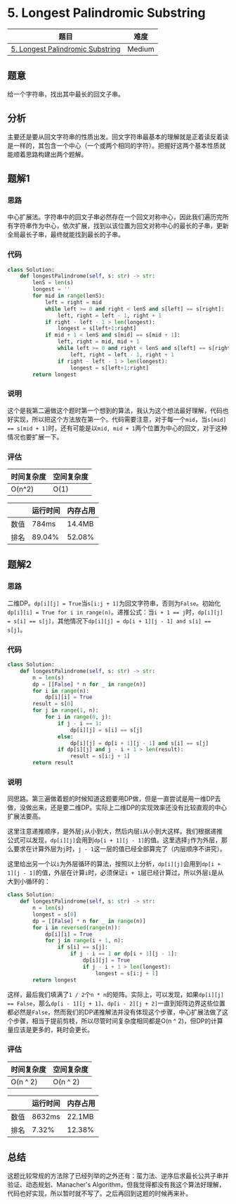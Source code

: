 # 5. Longest Palindromic Substring

| 题目 | 难度 |
| ---- | ---- |
| [5. Longest Palindromic Substring](https://leetcode.com/problems/longest-palindromic-substring/) | Medium |

## 题意

给一个字符串，找出其中最长的回文子串。

## 分析

主要还是要从回文字符串的性质出发。回文字符串最基本的理解就是正着读反着读是一样的，其包含一个中心（一个或两个相同的字符）。把握好这两个基本性质就能顺着思路构建出两个题解。

## 题解1

### 思路

中心扩展法。字符串中的回文子串必然存在一个回文对称中心，因此我们遍历完所有字符串作为中心，依次扩展，找到以该位置为回文对称中心的最长的子串，更新全局最长子串，最终就能找到最长的子串。

### 代码

```python
class Solution:
    def longestPalindrome(self, s: str) -> str:
        lenS = len(s)
        longest = ''
        for mid in range(lenS):
            left = right = mid
            while left >= 0 and right < lenS and s[left] == s[right]:
                left, right = left - 1, right + 1
            if right - left - 1 > len(longest):
                longest = s[left+1:right]
            if mid + 1 < lenS and s[mid] == s[mid + 1]:
                left, right = mid, mid + 1
                while left >= 0 and right < lenS and s[left] == s[right]:
                    left, right = left - 1, right + 1
                if right - left - 1 > len(longest):
                    longest = s[left+1:right]
        return longest
```

### 说明

这个是我第二遍做这个题时第一个想到的算法，我认为这个想法最好理解，代码也好实现，所以把这个方法放在第一个。代码需要注意，对于每一个`mid`，当`s[mid] == s[mid + 1]`时，还有可能是以`mid, mid + 1`两个位置为中心的回文，对于这种情况也要扩展一下。

### 评估

| 时间复杂度 | 空间复杂度 |
| ---- | ---- |
| O(n^2) | O(1) |

| | 运行时间 | 内存占用 |
| ---- | ---- | ---- |
| 数值 | 784ms | 14.4MB |
| 排名 | 89.04% | 52.08% |

## 题解2

### 思路

二维DP。`dp[i][j] = True`当`s[i:j + 1]`为回文字符串，否则为`False`。初始化`dp[i][i] = True for i in range(n)`。递推公式：当`i + 1 == j`时，`dp[i][j] = s[i] == s[j]`，其他情况下`dp[i][j] = dp[i + 1][j - 1] and s[i] == s[j]`。

### 代码

```python
class Solution:
    def longestPalindrome(self, s: str) -> str:
        n = len(s)
        dp = [[False] * n for _ in range(n)]
        for i in range(n):
            dp[i][i] = True
        result = s[0]
        for j in range(1, n):
            for i in range(0, j):
                if j - i == 1:
                    dp[i][j] = s[i] == s[j]
                else:
                    dp[i][j] = dp[i + 1][j - 1] and s[i] == s[j]
                if dp[i][j] and j - i + 1 > len(result):
                    result = s[i:j + 1]
        return result
```

### 说明

同思路。第三遍做着题的时候知道这题要用DP做，但是一直尝试是用一维DP去做，没做出来，还是要二维DP。实际上二维DP的实现效率还没有比较直观的中心扩展法要高。

这里注意递推顺序，是外层`j`从小到大，然后内层`i`从小到大这样。我们根据递推公式可以发现，`dp[i][j]`会用到`dp[i + 1][j - 1]`的值。这里选择`j`作为外层，那么要求在计算外层为`j`时，`j - 1`这一层的值已经全部算完了（内层顺序不讲究）。

这里给出另一个以`i`为外层循环的算法，按照以上分析，`dp[i][j]`会用到`dp[i + 1][j - 1]`的值，外层在计算`i`时，必须保证`i + 1`层已经计算过，所以外层`i`是从大到小循环的：

```python
class Solution:
    def longestPalindrome(self, s: str) -> str:
        n = len(s)
        longest = s[0]
        dp = [[False] * n for _ in range(n)]
        for i in reversed(range(n)):
            dp[i][i] = True
            for j in range(i + 1, n):
                if s[i] == s[j]:
                    if j - i == 1 or dp[i + 1][j - 1]:
                        dp[i][j] = True
                        if j - i + 1 > len(longest):
                            longest = s[i:j + 1]
        return longest
```

这样，最后我们填满了`1 / 2`个`n * n`的矩阵。实际上，可以发现，如果`dp[i][j] == False`，那么`dp[i - 1][j + 1]`、`dp[i - 2][j + 2]`一直到矩阵边界这些位置都必然是`False`，然而我们的DP递推解法并没有体现这个步骤，中心扩展法做了这个步骤，相当于提前剪枝，所以尽管时间复杂度相同都是O(n ^ 2)，但DP的计算量应该是更多的，耗时会更长。

### 评估

| 时间复杂度 | 空间复杂度 |
| ---- | ---- |
| O(n ^ 2) | O(n ^ 2) |

| | 运行时间 | 内存占用 |
| ---- | ---- | ---- |
| 数值 | 8632ms | 22.1MB |
| 排名 | 7.32% | 12.38% |

## 总结

这题比较常规的方法除了已经列举的之外还有：蛮力法、逆序后求最长公共子串并验证、动态规划、Manacher's Algorithm，但我觉得都没有我这个算法好理解，代码也好实现，所以暂时就不写了。之后再回到这题的时候再来补。

